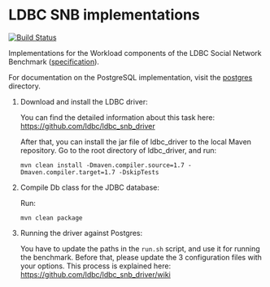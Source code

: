 # LDBC SNB implementations

[![Build Status](https://travis-ci.org/ldbc/ldbc_snb_implementations.svg?branch=master)](https://travis-ci.org/ldbc/ldbc_snb_implementations)

Implementations for the Workload components of the LDBC Social Network Benchmark ([specification](https://ldbc.github.io/ldbc_snb_docs/)).

For documentation on the PostgreSQL implementation, visit the [postgres](postgres/) directory.

1. Download and install the LDBC driver:

    You can find the detailed information about this task here:
    <https://github.com/ldbc/ldbc_snb_driver>

    After that, you can install the jar file of ldbc_driver to the local
    Maven repository. Go to the root directory of ldbc_driver, and run:

    ```
    mvn clean install -Dmaven.compiler.source=1.7 -Dmaven.compiler.target=1.7 -DskipTests
    ```

2. Compile Db class for the JDBC database:

    Run:

    ```
    mvn clean package
    ```

3. Running the driver against Postgres:

    You have to update the paths in the `run.sh` script, and use it for
    running the benchmark.  Before that, please update the 3 configuration
    files with your options. This process is explained here:
    <https://github.com/ldbc/ldbc_snb_driver/wiki>
